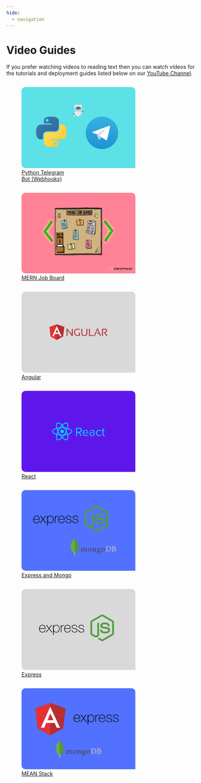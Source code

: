 ```yaml
---
hide:
  - navigation
---
```


# Video Guides

If you prefer watching videos to reading text then you can watch videos for the tutorials and deployment guides listed below on our [YouTube Channel](https://www.youtube.com/channel/UC5q3AFoYRYWiFKGKdKyIX_Q/videos).

<div style="display: flex; flex-wrap: wrap; padding-right: 40px">
<figure>
  <a href="https://www.youtube.com/watch?v=z-K9rVfhd5c&list=PLoEGujFfB4nakOY7ifjldejFZBREfn3Zd">
    <img style="border-radius: 10px 10px 0" src="../assets/deployment/index/py-telegram-bot.png" width="300" />
    <figcaption>Python Telegram <br/> Bot (Webhooks)</figcaption>
  </a>
</figure>

<figure>
  <a href="https://www.youtube.com/watch?v=iHl-pFlLWk0&list=PLoEGujFfB4nYx8b4Wai0l75KsjzEruy6l">
    <img style="border-radius: 10px 10px 0; min-height: 212px" src="../assets/tutorials/mern-job-board/mern_job_board.jpg" width="300" />
    <figcaption>MERN Job Board</figcaption>
  </a>
</figure>

<figure>
  <a href="https://www.youtube.com/watch?v=9UYugPpxlMQ&t=12s">
    <img style="border-radius: 10px 10px 0" src="../assets/deployment/index/angular.png" width="300" />
    <figcaption>Angular</figcaption>
  </a>
</figure>

<figure>
  <a href="https://www.youtube.com/watch?v=qQ0Y-3JEeZ0&t=9s">
    <img style="border-radius: 10px 10px 0" src="../assets/deployment/index/react.png" width="300" />
    <figcaption>React</figcaption>
  </a>
</figure>

<figure>
  <a href="https://www.youtube.com/watch?v=Jt52C0xIiA8">
    <img style="border-radius: 10px 10px 0" src="../assets/deployment/index/express-mongo.png" width="300" />
    <figcaption>Express and Mongo</figcaption>
  </a>
</figure>

<figure>
  <a href="https://www.youtube.com/watch?v=P42D4IBtTVY&t=2s">
    <img style="border-radius: 10px 10px 0" src="../assets/deployment/index/express.png" width="300" />
    <figcaption>Express</figcaption>
  </a>
</figure>

<figure>
  <a href="https://www.youtube.com/watch?v=aVyMru2nrP4&t=8s">
    <img style="border-radius: 10px 10px 0" src="../assets/deployment/index/mean.png" width="300" />
    <figcaption>MEAN Stack</figcaption>
  </a>
</figure>
</div>